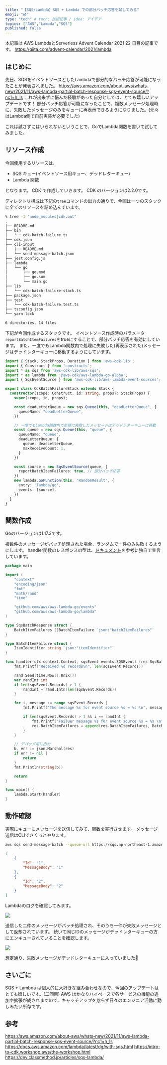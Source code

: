 ```yaml
---
title: "【SQS/Lambda】SQS + Lambda での部分バッチ応答を試してみる"
emoji: "💿"
type: "tech" # tech: 技術記事 / idea: アイデア
topics: ["AWS","Lambda","SQS"]
published: false
---
```


本記事は AWS LambdaとServerless Advent Calendar 2021 22 日目の記事です。
https://qiita.com/advent-calendar/2021/lambda

## はじめに

先日、SQSをイベントソースとしたLambdaで部分的なバッチ応答が可能になったことが発表されました。
https://aws.amazon.com/about-aws/whats-new/2021/11/aws-lambda-partial-batch-response-sqs-event-source/?nc1=h_ls
これが出来ずに悩んだ経験があった自分としては、とても嬉しいアップデートです！
部分バッチ応答が可能になったことで、複数メッセージ処理時に、失敗したメッセージのみをキューに再表示できるようになりました。(元々はLambda側で自前実装が必要でした)

これは試さずにはいられないということで、GoでLambda関数を書いて試してみました。

## リソース作成

今回使用するリソースは、

- SQS キュー(イベントソース用キュー、デッドレターキュー)
- Lambda 関数

となります。
CDK で作成していきます。
CDK のバージョンは2.2.0です。

ディレクトリ構成は下記の`tree`コマンドの出力の通りで、今回は一つのスタックに全てのリソースを詰め込んでいます。

```sh
% tree -I "node_modules|cdk.out"
.
├── README.md
├── bin
│   └── cdk-batch-failure.ts
├── cdk.json
├── cli-input
│   ├── README.md
│   └── send-message-batch.json
├── jest.config.js
├── lambda
│   └── go
│       ├── go.mod
│       ├── go.sum
│       └── main.go
├── lib
│   └── cdk-batch-failure-stack.ts
├── package.json
├── test
│   └── cdk-batch-failure.test.ts
├── tsconfig.json
└── yarn.lock

6 directories, 14 files
```

下記が今回作成するスタックです。
イベントソース作成時のパラメータ`reportBatchItemFailures`をtrueにすることで、部分バッチ応答を有効にしています。
また、一度でもLambda関数内で処理に失敗した(再表示された)メッセージはデッドレターキューに移動するようにしています。

```typescript:batch-stack.ts
import { Stack, StackProps, Duration } from 'aws-cdk-lib';
import { Construct } from 'constructs';
import * as sqs from 'aws-cdk-lib/aws-sqs';
import * as lambda from '@aws-cdk/aws-lambda-go-alpha';
import { SqsEventSource } from 'aws-cdk-lib/aws-lambda-event-sources';

export class CdkBatchFailureStack extends Stack {
  constructor(scope: Construct, id: string, props?: StackProps) {
    super(scope, id, props);

    const deadLetterQueue = new sqs.Queue(this, "deadLetterQueue", {
      queueName: "deadLetterQueue",
    })

    // 一度でもLambda関数内で処理に失敗したメッセージはデッドレターキューに移動
    const queue = new sqs.Queue(this, "queue", {
      queueName: "queue",
      deadLetterQueue: {
        queue: deadLetterQueue,
        maxReceiveCount: 1,
      }
    })

    const source = new SqsEventSource(queue, {
      reportBatchItemFailures: true, // 部分バッチ応答
    })
    new lambda.GoFunction(this, 'RandomResult', {
      entry: 'lambda/go',
      events: [source],
    })
  }
}
```

## 関数作成

Goのバージョンは1.17.3です。

複数件のメッセージがバッチ処理された場合、ランダムで一件のみ失敗するようにします。
handler関数のレスポンスの型は、[ドキュメント](https://docs.aws.amazon.com/lambda/latest/dg/with-sqs.html)を参考に独自で宣言しています。

```go
package main

import (
	"context"
	"encoding/json"
	"fmt"
	"math/rand"
	"time"

	"github.com/aws/aws-lambda-go/events"
	"github.com/aws/aws-lambda-go/lambda"
)

type SqsBatchResponse struct {
	BatchItemFailures []BatchItemFailure `json:"batchItemFailures"`
}

type BatchItemFailure struct {
	ItemIdentifier string `json:"itemIdentifier"`
}

func handler(ctx context.Context, sqsEvent events.SQSEvent) (res SqsBatchResponse, err error) {
	fmt.Printf("Received %d records\n", len(sqsEvent.Records))

	rand.Seed(time.Now().Unix())
	var randInt int
	if len(sqsEvent.Records) > 1 {
		randInt = rand.Intn(len(sqsEvent.Records))
	}

	for i, message := range sqsEvent.Records {
		fmt.Printf("The message %s for event source %s = %s \n", message.MessageId, message.EventSource, message.Body)

		if len(sqsEvent.Records) > 1 && i == randInt {
			fmt.Printf("Failuer message %s for event source %s = %s \n", message.MessageId, message.EventSource, message.Body)
			res.BatchItemFailures = append(res.BatchItemFailures, BatchItemFailure{message.MessageId})
		}
	}

	// デバッグ用に出力
	b, err := json.Marshal(res)
	if err != nil {
		return
	}
	fmt.Println(string(b))

	return
}

func main() {
	lambda.Start(handler)
}
```

## 動作確認

実際にキューにメッセージを送信してみて、関数を実行させます。
メッセージ送信はCLIでさくっとやります。

```sh
aws sqs send-message-batch --queue-url https://sqs.ap-northeast-1.amazonaws.com/${ACCOUNT_ID}/queue --entries file://cli-input/send-message-batch.json
```

```json:send-message-batch.json
[
    {
        "Id": "1",
        "MessageBody": "1"
    },
    {
        "Id": "2",
        "MessageBody": "2"
    }
]
```

Lambdaのログを確認してみます。

![](https://storage.googleapis.com/zenn-user-upload/7160c863777a-20211218.png)

送信した二件のメッセージがバッチ処理され、そのうち一件が失敗メッセージとして返却されています。
続いて同じIDのメッセージがデッドレターキューの方にエンキューされていることを確認します。

![](https://storage.googleapis.com/zenn-user-upload/b7d9d2545f85-20211218.png)

想定通り、失敗メッセージがデッドレターキューに入っていました🎊

## さいごに

SQS + Lambda は個人的に大好きな組み合わせなので、今回のアップデートはとても嬉しいです。(二回目)
AWS はかなりハイペースで各サービスの機能の追加や拡張が成されますので、キャッチアップを怠らず日々のエンジニア活動に勤しみたい所存です。

## 参考

https://aws.amazon.com/about-aws/whats-new/2021/11/aws-lambda-partial-batch-response-sqs-event-source/?nc1=h_ls
https://docs.aws.amazon.com/lambda/latest/dg/with-sqs.html
https://intro-to-cdk.workshop.aws/the-workshop.html
https://dev.classmethod.jp/articles/sqs-lambda/
